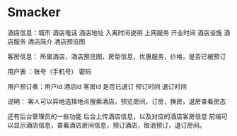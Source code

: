 # Smacker
酒店信息：城市 酒店电话 酒店地址 入离时间说明 上网服务 开业时间 酒店设施 酒店服务 酒店简介 酒店预览图

客房信息： 所属酒店，酒店预览图，房型信息，优惠服务，价格，是否已被预订

用户表 ：账号（手机号）  密码

用户预订表：用户id 酒店id 客房id 是否已退订  预订时间  退订时间

说明：
客人可以异地选择地点搜索酒店，预览房间，订房，换房，退房查看房态

还有后台管理员的一些功能
后台上传酒店信息，以及对应的酒店客房信息
前端可以显示酒店信息，查看酒店房间信息，预订酒店，取消预订，退订房间。

